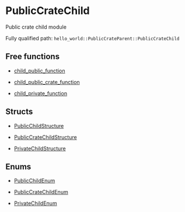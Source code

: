 # PublicCrateChild

Public crate child module


Fully qualified path: `hello_world::PublicCrateParent::PublicCrateChild`

## Free functions

- [child_public_function](./hello_world-PublicCrateParent-PublicCrateChild-child_public_function.md)

- [child_public_crate_function](./hello_world-PublicCrateParent-PublicCrateChild-child_public_crate_function.md)

- [child_private_function](./hello_world-PublicCrateParent-PublicCrateChild-child_private_function.md)

## Structs

- [PublicChildStructure](./hello_world-PublicCrateParent-PublicCrateChild-PublicChildStructure.md)

- [PublicCrateChildStructure](./hello_world-PublicCrateParent-PublicCrateChild-PublicCrateChildStructure.md)

- [PrivateChildStructure](./hello_world-PublicCrateParent-PublicCrateChild-PrivateChildStructure.md)

## Enums

- [PublicChildEnum](./hello_world-PublicCrateParent-PublicCrateChild-PublicChildEnum.md)

- [PublicCrateChildEnum](./hello_world-PublicCrateParent-PublicCrateChild-PublicCrateChildEnum.md)

- [PrivateChildEnum](./hello_world-PublicCrateParent-PublicCrateChild-PrivateChildEnum.md)

